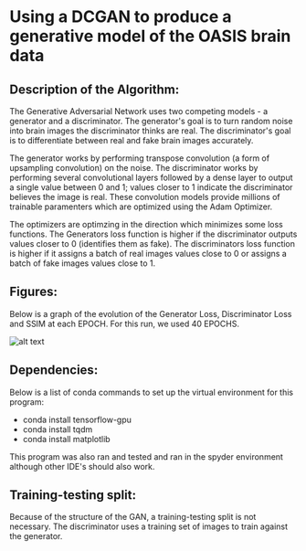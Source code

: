# Using a DCGAN to produce a generative model of the OASIS brain data

## Description of the Algorithm:

The Generative Adversarial Network uses two competing models - a generator and a discriminator. The generator's goal is to turn random noise into brain images the discriminator thinks are real. The discriminator's goal is to differentiate between real and fake brain images accurately.

The generator works by performing transpose convolution (a form of upsampling convolution) on the noise. The discriminator works by performing several convolutional layers followed by a dense layer to output a single value between 0 and 1; values closer to 1 indicate the discriminator believes the image is real.  These convolution models provide millions of trainable paramenters which are optimized using the Adam Optimizer.

The optimizers are optimzing in the direction which minimizes some loss functions. The Generators loss function is higher if the discriminator outputs values closer to 0 (identifies them as fake). The discriminators loss function is higher if it assigns a batch of real images values close to 0 or assigns a batch of fake images values close to 1. 

## Figures:

Below is a graph of the evolution of the Generator Loss, Discriminator Loss and SSIM at each EPOCH. For this run, we used 40 EPOCHS. 

![alt text](http://url/to/img.png)

## Dependencies:

Below is a list of conda commands to set up the virtual environment for this program:

* conda install tensorflow-gpu
* conda install tqdm
* conda install matplotlib

This program was also ran and tested and ran in the spyder environment although other IDE's should also work.

## Training-testing split:

Because of the structure of the GAN, a training-testing split is not necessary. The discriminator uses a training set of images to train against the generator.
